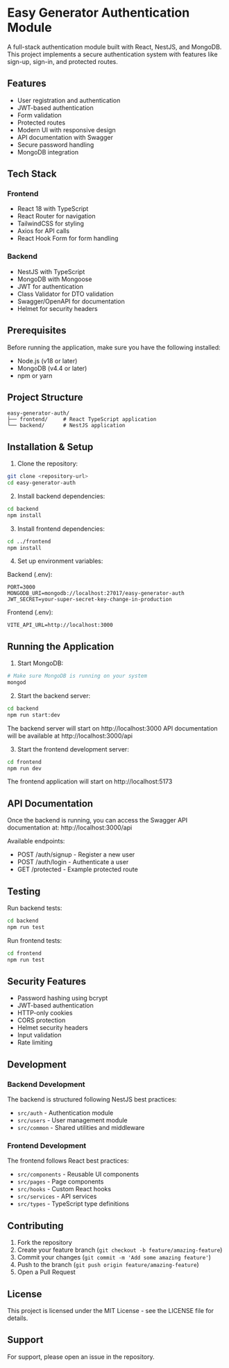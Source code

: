 # Easy Generator Authentication Module

A full-stack authentication module built with React, NestJS, and MongoDB. This project implements a secure authentication system with features like sign-up, sign-in, and protected routes.

## Features

- User registration and authentication
- JWT-based authentication
- Form validation
- Protected routes
- Modern UI with responsive design
- API documentation with Swagger
- Secure password handling
- MongoDB integration

## Tech Stack

### Frontend
- React 18 with TypeScript
- React Router for navigation
- TailwindCSS for styling
- Axios for API calls
- React Hook Form for form handling

### Backend
- NestJS with TypeScript
- MongoDB with Mongoose
- JWT for authentication
- Class Validator for DTO validation
- Swagger/OpenAPI for documentation
- Helmet for security headers

## Prerequisites

Before running the application, make sure you have the following installed:
- Node.js (v18 or later)
- MongoDB (v4.4 or later)
- npm or yarn

## Project Structure

```
easy-generator-auth/
├── frontend/     # React TypeScript application
└── backend/      # NestJS application
```

## Installation & Setup

1. Clone the repository:
```bash
git clone <repository-url>
cd easy-generator-auth
```

2. Install backend dependencies:
```bash
cd backend
npm install
```

3. Install frontend dependencies:
```bash
cd ../frontend
npm install
```

4. Set up environment variables:

Backend (.env):
```
PORT=3000
MONGODB_URI=mongodb://localhost:27017/easy-generator-auth
JWT_SECRET=your-super-secret-key-change-in-production
```

Frontend (.env):
```
VITE_API_URL=http://localhost:3000
```

## Running the Application

1. Start MongoDB:
```bash
# Make sure MongoDB is running on your system
mongod
```

2. Start the backend server:
```bash
cd backend
npm run start:dev
```

The backend server will start on http://localhost:3000
API documentation will be available at http://localhost:3000/api

3. Start the frontend development server:
```bash
cd frontend
npm run dev
```

The frontend application will start on http://localhost:5173

## API Documentation

Once the backend is running, you can access the Swagger API documentation at:
http://localhost:3000/api

Available endpoints:
- POST /auth/signup - Register a new user
- POST /auth/login - Authenticate a user
- GET /protected - Example protected route

## Testing

Run backend tests:
```bash
cd backend
npm run test
```

Run frontend tests:
```bash
cd frontend
npm run test
```

## Security Features

- Password hashing using bcrypt
- JWT-based authentication
- HTTP-only cookies
- CORS protection
- Helmet security headers
- Input validation
- Rate limiting

## Development

### Backend Development

The backend is structured following NestJS best practices:
- `src/auth` - Authentication module
- `src/users` - User management module
- `src/common` - Shared utilities and middleware

### Frontend Development

The frontend follows React best practices:
- `src/components` - Reusable UI components
- `src/pages` - Page components
- `src/hooks` - Custom React hooks
- `src/services` - API services
- `src/types` - TypeScript type definitions

## Contributing

1. Fork the repository
2. Create your feature branch (`git checkout -b feature/amazing-feature`)
3. Commit your changes (`git commit -m 'Add some amazing feature'`)
4. Push to the branch (`git push origin feature/amazing-feature`)
5. Open a Pull Request

## License

This project is licensed under the MIT License - see the LICENSE file for details.

## Support

For support, please open an issue in the repository. 